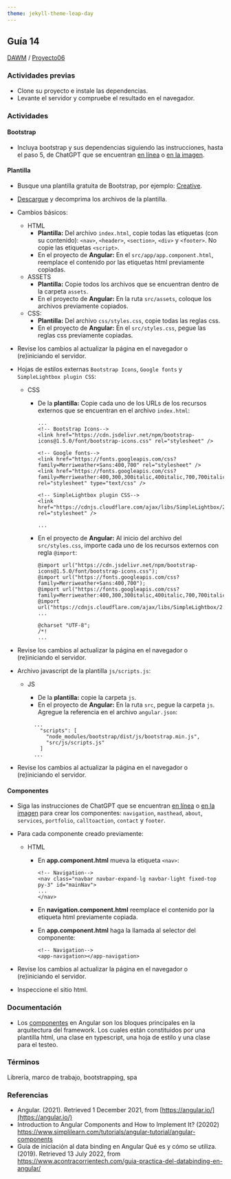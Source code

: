```yaml
---
theme: jekyll-theme-leap-day
---
```


## Guía 14

[DAWM](/DAWM/) / [Proyecto06](/DAWM/proyectos/2023/proyecto06)

### Actividades previas

* Clone su proyecto e instale las dependencias.
* Levante el servidor y compruebe el resultado en el navegador.

### Actividades

#### Bootstrap

* Incluya bootstrap y sus dependencias siguiendo las instrucciones, hasta el paso 5, de ChatGPT que se encuentran [en línea](https://chat.openai.com/share/0f0a9f90-bbef-439e-9d58-6fe73941a357) o [en la imagen](chatpgt/guia14-angular-bootstrap.png).

#### Plantilla

* Busque una plantilla gratuita de Bootstrap, por ejemplo: [Creative](https://startbootstrap.com/theme/creative).
* [Descargue](https://github.com/startbootstrap/startbootstrap-creative/archive/gh-pages.zip) y decomprima los archivos de la plantilla.
* Cambios básicos:
	+ HTML
		- **Plantilla:** Del archivo `index.html`, copie todas las etiquetas (con su contenido): `<nav>`, `<header>`, `<section>`, `<div>` y `<footer>`. No copie las etiquetas `<script>`. 
		- En el proyecto de **Angular:** En el `src/app/app.component.html`, reemplace el contenido por las etiquetas html previamente copiadas. 
	+ ASSETS
		- **Plantilla:** Copie todos los archivos que se encuentran dentro de la carpeta `assets`. 
		- En el proyecto de **Angular:** En la ruta `src/assets`, coloque los archivos previamente copiados.
	+ CSS:
		- **Plantilla:** Del archivo `css/styles.css`, copie todas las reglas css.
		- En el proyecto de **Angular:** En el `src/styles.css`, pegue las reglas css previamente copiadas.

* Revise los cambios al actualizar la página en el navegador o (re)iniciando el servidor.

* Hojas de estilos externas `Bootstrap Icons`, `Google fonts` y `SimpleLightbox plugin CSS`:
	+ CSS
		- De la **plantilla:** Copie cada uno de los URLs de los recursos externos que se encuentran en el archivo `index.html`:

			```
			...
			<!-- Bootstrap Icons-->
			<link href="https://cdn.jsdelivr.net/npm/bootstrap-icons@1.5.0/font/bootstrap-icons.css" rel="stylesheet" />

			<!-- Google fonts-->
			<link href="https://fonts.googleapis.com/css?family=Merriweather+Sans:400,700" rel="stylesheet" />
			<link href="https://fonts.googleapis.com/css?family=Merriweather:400,300,300italic,400italic,700,700italic" rel="stylesheet" type="text/css" />

			<!-- SimpleLightbox plugin CSS-->
			<link href="https://cdnjs.cloudflare.com/ajax/libs/SimpleLightbox/2.1.0/simpleLightbox.min.css" rel="stylesheet" />

			...
			```

		- En el proyecto de **Angular:** Al inicio del archivo del `src/styles.css`, importe cada uno de los recursos externos con regla `@import`:

			```
			@import url("https://cdn.jsdelivr.net/npm/bootstrap-icons@1.5.0/font/bootstrap-icons.css");
			@import url("https://fonts.googleapis.com/css?family=Merriweather+Sans:400,700");
			@import url("https://fonts.googleapis.com/css?family=Merriweather:400,300,300italic,400italic,700,700italic");
			@import url("https://cdnjs.cloudflare.com/ajax/libs/SimpleLightbox/2.1.0/simpleLightbox.min.css");
			...

			@charset "UTF-8";
			/*!
			...
			```


* Revise los cambios al actualizar la página en el navegador o (re)iniciando el servidor.

* Archivo javascript de la plantilla `js/scripts.js`:
	+ JS
		- De la **plantilla:** copie la carpeta `js`.
		- En el proyecto de **Angular:** En la ruta `src`, pegue la carpeta `js`. Agregue la referencia en el archivo `angular.json`:
		  
		```
		  ...
		  	"scripts": [
			  "node_modules/bootstrap/dist/js/bootstrap.min.js",
			  "src/js/scripts.js"
		  	]
	      ...
   	    ```

* Revise los cambios al actualizar la página en el navegador o (re)iniciando el servidor.

#### Componentes

* Siga las instrucciones de ChatGPT que se encuentran [en línea](https://chat.openai.com/share/04b2d3fe-2083-4c15-ad17-d72b3583ba41) o [en la imagen](chatpgt/guia14-angular-components.png) para crear los componentes: `navigation`, `masthead`, `about`, `services`, `portfolio`, `calltoaction`, `contact` y `footer`.

* Para cada componente creado previamente:
	+ HTML
		- En **app.component.html** mueva la etiqueta `<nav>`:

		  ```
		  <!-- Navigation-->
		  <nav class="navbar navbar-expand-lg navbar-light fixed-top py-3" id="mainNav">
		  ...
		  </nav>
		  ```

		- En **navigation.component.html** reemplace el contenido por la etiqueta html previamente copiada.
		
		- En **app.component.html** haga la llamada al selector del componente:

		  ```
		  <!-- Navigation-->
		  <app-navigation></app-navigation>
		  ```

* Revise los cambios al actualizar la página en el navegador o (re)iniciando el servidor.
* Inspeccione el sitio html.

### Documentación
  
* Los [componentes](https://angular.io/guide/component-overview) en Angular son los bloques principales en la arquitectura del framework. Los cuales están constituidos por una plantilla html, una clase en typescript, una hoja de estilo y una clase para el testeo.

### Términos

Librería, marco de trabajo, bootstrapping, spa

### Referencias

* Angular. (2021). Retrieved 1 December 2021, from [https://angular.io/](https://angular.io/)
* Introduction to Angular Components and How to Implement It? (20202) https://www.simplilearn.com/tutorials/angular-tutorial/angular-components
* Guía de iniciación al data binding en Angular Qué es y cómo se utiliza. (2019). Retrieved 13 July 2022, from https://www.acontracorrientech.com/guia-practica-del-databinding-en-angular/